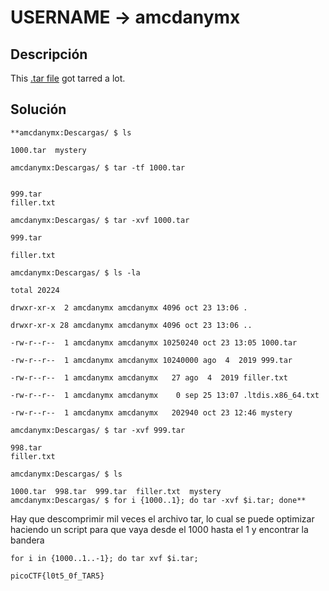 
# USERNAME -> amcdanymx

## Descripción

This [.tar file](https://jupiter.challenges.picoctf.org/static/52084b5ad360b25f9af83933114324e0/1000.tar) got tarred a lot.

## Solución

```
**amcdanymx:Descargas/ $ ls                                                     
1000.tar  mystery

amcdanymx:Descargas/ $ tar -tf 1000.tar                                         

999.tar
filler.txt

amcdanymx:Descargas/ $ tar -xvf 1000.tar                                                           
999.tar

filler.txt

amcdanymx:Descargas/ $ ls -la                                                   
total 20224

drwxr-xr-x  2 amcdanymx amcdanymx 4096 oct 23 13:06 .

drwxr-xr-x 28 amcdanymx amcdanymx 4096 oct 23 13:06 ..

-rw-r--r--  1 amcdanymx amcdanymx 10250240 oct 23 13:05 1000.tar

-rw-r--r--  1 amcdanymx amcdanymx 10240000 ago  4  2019 999.tar

-rw-r--r--  1 amcdanymx amcdanymx   27 ago  4  2019 filler.txt

-rw-r--r--  1 amcdanymx amcdanymx    0 sep 25 13:07 .ltdis.x86_64.txt

-rw-r--r--  1 amcdanymx amcdanymx   202940 oct 23 12:46 mystery

amcdanymx:Descargas/ $ tar -xvf 999.tar                                        
998.tar
filler.txt

amcdanymx:Descargas/ $ ls                                                       
1000.tar  998.tar  999.tar  filler.txt  mystery
amcdanymx:Descargas/ $ for i {1000..1}; do tar -xvf $i.tar; done**

```

Hay que descomprimir mil veces el archivo tar, lo cual se puede optimizar haciendo un script para que vaya desde el 1000 hasta el 1 y encontrar la bandera

```
for i in {1000..1..-1}; do tar xvf $i.tar;

picoCTF{l0t5_0f_TAR5}

```

